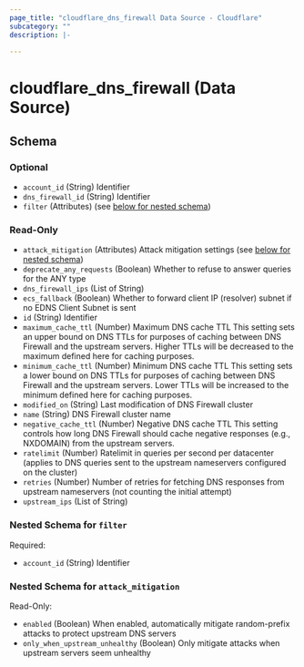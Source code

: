 ```yaml
---
page_title: "cloudflare_dns_firewall Data Source - Cloudflare"
subcategory: ""
description: |-
  
---
```


# cloudflare_dns_firewall (Data Source)




<!-- schema generated by tfplugindocs -->
## Schema

### Optional

- `account_id` (String) Identifier
- `dns_firewall_id` (String) Identifier
- `filter` (Attributes) (see [below for nested schema](#nestedatt--filter))

### Read-Only

- `attack_mitigation` (Attributes) Attack mitigation settings (see [below for nested schema](#nestedatt--attack_mitigation))
- `deprecate_any_requests` (Boolean) Whether to refuse to answer queries for the ANY type
- `dns_firewall_ips` (List of String)
- `ecs_fallback` (Boolean) Whether to forward client IP (resolver) subnet if no EDNS Client Subnet is sent
- `id` (String) Identifier
- `maximum_cache_ttl` (Number) Maximum DNS cache TTL This setting sets an upper bound on DNS TTLs for purposes of caching between DNS Firewall and the upstream servers. Higher TTLs will be decreased to the maximum defined here for caching purposes.
- `minimum_cache_ttl` (Number) Minimum DNS cache TTL This setting sets a lower bound on DNS TTLs for purposes of caching between DNS Firewall and the upstream servers. Lower TTLs will be increased to the minimum defined here for caching purposes.
- `modified_on` (String) Last modification of DNS Firewall cluster
- `name` (String) DNS Firewall cluster name
- `negative_cache_ttl` (Number) Negative DNS cache TTL This setting controls how long DNS Firewall should cache negative responses (e.g., NXDOMAIN) from the upstream servers.
- `ratelimit` (Number) Ratelimit in queries per second per datacenter (applies to DNS queries sent to the upstream nameservers configured on the cluster)
- `retries` (Number) Number of retries for fetching DNS responses from upstream nameservers (not counting the initial attempt)
- `upstream_ips` (List of String)

<a id="nestedatt--filter"></a>
### Nested Schema for `filter`

Required:

- `account_id` (String) Identifier


<a id="nestedatt--attack_mitigation"></a>
### Nested Schema for `attack_mitigation`

Read-Only:

- `enabled` (Boolean) When enabled, automatically mitigate random-prefix attacks to protect upstream DNS servers
- `only_when_upstream_unhealthy` (Boolean) Only mitigate attacks when upstream servers seem unhealthy


